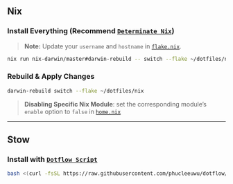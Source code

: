 
## **Nix**

### Install Everything (Recommend [`Determinate Nix`](https://github.com/DeterminateSystems/nix-installer#install-nix))

> **Note:** Update your `username` and `hostname` in [`flake.nix`](./nix/flake.nix).

```bash
nix run nix-darwin/master#darwin-rebuild -- switch --flake ~/dotfiles/nix
```

### Rebuild & Apply Changes

```bash
darwin-rebuild switch --flake ~/dotfiles/nix
```

> **Disabling Specific Nix Module**: set the corresponding module’s `enable` option to `false` in [`home.nix`](./nix/darwin/home.nix)

---

## **Stow**

### Install with [`Dotflow Script`](https://github.com/phucleeuwu/dotflow)

```bash
bash <(curl -fsSL https://raw.githubusercontent.com/phucleeuwu/dotflow/main/i.sh)
```




